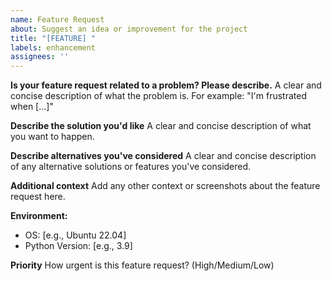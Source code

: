 ```yaml
---
name: Feature Request
about: Suggest an idea or improvement for the project
title: "[FEATURE] "
labels: enhancement
assignees: ''
---
```


**Is your feature request related to a problem? Please describe.**
A clear and concise description of what the problem is. For example: "I'm frustrated when [...]"

**Describe the solution you'd like**
A clear and concise description of what you want to happen.

**Describe alternatives you've considered**
A clear and concise description of any alternative solutions or features you've considered.

**Additional context**
Add any other context or screenshots about the feature request here.

**Environment:**
- OS: [e.g., Ubuntu 22.04]
- Python Version: [e.g., 3.9]

**Priority**
How urgent is this feature request? (High/Medium/Low)
